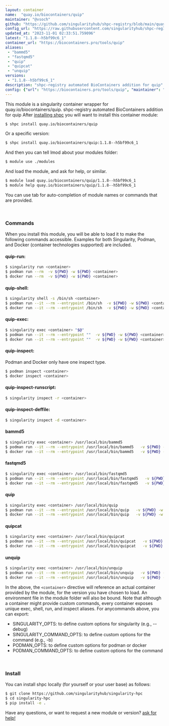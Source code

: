 ```yaml
---
layout: container
name:  "quay.io/biocontainers/quip"
maintainer: "@vsoch"
github: "https://github.com/singularityhub/shpc-registry/blob/main/quay.io/biocontainers/quip/container.yaml"
config_url: "https://raw.githubusercontent.com/singularityhub/shpc-registry/main/quay.io/biocontainers/quip/container.yaml"
updated_at: "2023-11-01 02:33:51.759096"
latest: "1.1.8--h5bf99c6_1"
container_url: "https://biocontainers.pro/tools/quip"
aliases:
 - "bammd5"
 - "fastqmd5"
 - "quip"
 - "quipcat"
 - "unquip"
versions:
 - "1.1.8--h5bf99c6_1"
description: "shpc-registry automated BioContainers addition for quip"
config: {"url": "https://biocontainers.pro/tools/quip", "maintainer": "@vsoch", "description": "shpc-registry automated BioContainers addition for quip", "latest": {"1.1.8--h5bf99c6_1": "sha256:436b89302f0fdf85caae06fd03a844b515022595155773e43aacaf7d85dcf14d"}, "tags": {"1.1.8--h5bf99c6_1": "sha256:436b89302f0fdf85caae06fd03a844b515022595155773e43aacaf7d85dcf14d"}, "docker": "quay.io/biocontainers/quip", "aliases": {"bammd5": "/usr/local/bin/bammd5", "fastqmd5": "/usr/local/bin/fastqmd5", "quip": "/usr/local/bin/quip", "quipcat": "/usr/local/bin/quipcat", "unquip": "/usr/local/bin/unquip"}}
---
```


This module is a singularity container wrapper for quay.io/biocontainers/quip.
shpc-registry automated BioContainers addition for quip
After [installing shpc](#install) you will want to install this container module:


```bash
$ shpc install quay.io/biocontainers/quip
```

Or a specific version:

```bash
$ shpc install quay.io/biocontainers/quip:1.1.8--h5bf99c6_1
```

And then you can tell lmod about your modules folder:

```bash
$ module use ./modules
```

And load the module, and ask for help, or similar.

```bash
$ module load quay.io/biocontainers/quip/1.1.8--h5bf99c6_1
$ module help quay.io/biocontainers/quip/1.1.8--h5bf99c6_1
```

You can use tab for auto-completion of module names or commands that are provided.

<br>

### Commands

When you install this module, you will be able to load it to make the following commands accessible.
Examples for both Singularity, Podman, and Docker (container technologies supported) are included.

#### quip-run:

```bash
$ singularity run <container>
$ podman run --rm  -v ${PWD} -w ${PWD} <container>
$ docker run --rm  -v ${PWD} -w ${PWD} <container>
```

#### quip-shell:

```bash
$ singularity shell -s /bin/sh <container>
$ podman run --it --rm --entrypoint /bin/sh  -v ${PWD} -w ${PWD} <container>
$ docker run --it --rm --entrypoint /bin/sh  -v ${PWD} -w ${PWD} <container>
```

#### quip-exec:

```bash
$ singularity exec <container> "$@"
$ podman run --it --rm --entrypoint ""  -v ${PWD} -w ${PWD} <container> "$@"
$ docker run --it --rm --entrypoint ""  -v ${PWD} -w ${PWD} <container> "$@"
```

#### quip-inspect:

Podman and Docker only have one inspect type.

```bash
$ podman inspect <container>
$ docker inspect <container>
```

#### quip-inspect-runscript:

```bash
$ singularity inspect -r <container>
```

#### quip-inspect-deffile:

```bash
$ singularity inspect -d <container>
```


#### bammd5

```bash
$ singularity exec <container> /usr/local/bin/bammd5
$ podman run --it --rm --entrypoint /usr/local/bin/bammd5   -v ${PWD} -w ${PWD} <container> -c " $@"
$ docker run --it --rm --entrypoint /usr/local/bin/bammd5   -v ${PWD} -w ${PWD} <container> -c " $@"
```


#### fastqmd5

```bash
$ singularity exec <container> /usr/local/bin/fastqmd5
$ podman run --it --rm --entrypoint /usr/local/bin/fastqmd5   -v ${PWD} -w ${PWD} <container> -c " $@"
$ docker run --it --rm --entrypoint /usr/local/bin/fastqmd5   -v ${PWD} -w ${PWD} <container> -c " $@"
```


#### quip

```bash
$ singularity exec <container> /usr/local/bin/quip
$ podman run --it --rm --entrypoint /usr/local/bin/quip   -v ${PWD} -w ${PWD} <container> -c " $@"
$ docker run --it --rm --entrypoint /usr/local/bin/quip   -v ${PWD} -w ${PWD} <container> -c " $@"
```


#### quipcat

```bash
$ singularity exec <container> /usr/local/bin/quipcat
$ podman run --it --rm --entrypoint /usr/local/bin/quipcat   -v ${PWD} -w ${PWD} <container> -c " $@"
$ docker run --it --rm --entrypoint /usr/local/bin/quipcat   -v ${PWD} -w ${PWD} <container> -c " $@"
```


#### unquip

```bash
$ singularity exec <container> /usr/local/bin/unquip
$ podman run --it --rm --entrypoint /usr/local/bin/unquip   -v ${PWD} -w ${PWD} <container> -c " $@"
$ docker run --it --rm --entrypoint /usr/local/bin/unquip   -v ${PWD} -w ${PWD} <container> -c " $@"
```



In the above, the `<container>` directive will reference an actual container provided
by the module, for the version you have chosen to load. An environment file in the
module folder will also be bound. Note that although a container
might provide custom commands, every container exposes unique exec, shell, run, and
inspect aliases. For anycommands above, you can export:

 - SINGULARITY_OPTS: to define custom options for singularity (e.g., --debug)
 - SINGULARITY_COMMAND_OPTS: to define custom options for the command (e.g., -b)
 - PODMAN_OPTS: to define custom options for podman or docker
 - PODMAN_COMMAND_OPTS: to define custom options for the command

<br>

### Install

You can install shpc locally (for yourself or your user base) as follows:

```bash
$ git clone https://github.com/singularityhub/singularity-hpc
$ cd singularity-hpc
$ pip install -e .
```

Have any questions, or want to request a new module or version? [ask for help!](https://github.com/singularityhub/singularity-hpc/issues)